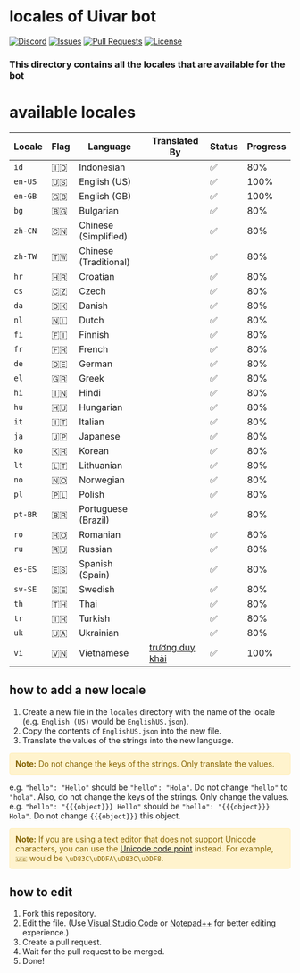 # locales of Uivar bot

[![Discord](https://img.shields.io/discord/871329074046435338?color=7289da&logo=discord&logoColor=white)](https://uivarmelo.xyz/support)
[![Issues](https://img.shields.io/github/issues/Uivar/locales)](
    https://github.com/Uivar/locales/issues
)
[![Pull Requests](https://img.shields.io/github/issues-pr/Uivar/locales)](https://github.com/Uivar/locales/pulls)
[![License](https://img.shields.io/github/license/Uivar/locales)](
    https://github.com/Uivar/locales/blob/main/LICENSE
)
### This directory contains all the locales that are available for the bot

# available locales

| Locale | Flag | Language | Translated By | Status | Progress |
| --- | --- | --- | --- | --- | --- |
| `id` | 🇮🇩 | Indonesian |  | ✅ | 80%
| `en-US` | 🇺🇸 | English (US) | | ✅ | 100%
| `en-GB` | 🇬🇧 | English (GB) |  | ✅ | 100%
| `bg` | 🇧🇬 | Bulgarian |  | ✅ | 80%
| `zh-CN` | 🇨🇳 | Chinese (Simplified) |  | ✅ | 80%
| `zh-TW` | 🇹🇼 | Chinese (Traditional) |  | ✅ | 80%
| `hr` | 🇭🇷 | Croatian |  | ✅ | 80%
| `cs` | 🇨🇿 | Czech |  | ✅ | 80%
| `da` | 🇩🇰 | Danish |  | ✅ | 80%
| `nl` | 🇳🇱 | Dutch |  | ✅ | 80%
| `fi` | 🇫🇮 | Finnish |  | ✅ | 80%
| `fr` | 🇫🇷 | French |  | ✅ | 80%
| `de` | 🇩🇪 | German |  | ✅ | 80%
| `el` | 🇬🇷 | Greek |  | ✅ | 80%
| `hi` | 🇮🇳 | Hindi |  | ✅ | 80%
| `hu` | 🇭🇺 | Hungarian |  | ✅ | 80%
| `it` | 🇮🇹 | Italian |  | ✅ | 80%
| `ja` | 🇯🇵 | Japanese |  | ✅ | 80%
| `ko` | 🇰🇷 | Korean |  | ✅ | 80%
| `lt` | 🇱🇹 | Lithuanian |  | ✅ | 80%
| `no` | 🇳🇴 | Norwegian |  | ✅ | 80%
| `pl` | 🇵🇱 | Polish |  | ✅ | 80%
| `pt-BR` | 🇧🇷 | Portuguese (Brazil) |  | ✅ | 80%
| `ro` | 🇷🇴 | Romanian |  | ✅ | 80%
| `ru` | 🇷🇺 | Russian |  | ✅ | 80%
| `es-ES` | 🇪🇸 | Spanish (Spain) |  | ✅ | 80%
| `sv-SE` | 🇸🇪 | Swedish |  | ✅ | 80%
| `th` | 🇹🇭 | Thai |  | ✅ | 80%
| `tr` | 🇹🇷 | Turkish |  | ✅ | 80%
| `uk` | 🇺🇦 | Ukrainian |  | ✅ | 80%
| `vi` | 🇻🇳 | Vietnamese | [trương duy khải](https://discord.com/users/871329074046435338) | ✅ | 100%

## how to add a new locale

1. Create a new file in the `locales` directory with the name of the locale (e.g. `English (US)` would be `EnglishUS.json`).
2. Copy the contents of `EnglishUS.json` into the new file.
3. Translate the values of the strings into the new language.

<div class="warning" style="background-color: #fff3cd; color: #856404; padding: 10px; border: 1px solid #ffeeba; border-radius: 4px;">
    <strong>Note:</strong> Do not change the keys of the strings. Only translate the values.
</div>

e.g. `"hello": "Hello"` should be `"hello": "Hola"`.
Do not change `"hello"` to `"hola"`.
Also, do not change the keys of the strings. Only change the values.
e.g. `"hello": "{{{object}}} Hello"` should be `"hello": "{{{object}}} Hola"`.
Do not change `{{{object}}}` this object.

 <div class="warning" style="background-color: #fff3cd; color: #856404; padding: 10px; border: 1px solid #ffeeba; border-radius: 4px;">
    <strong>Note:</strong> If you are using a text editor that does not support Unicode characters, you can use the <a href="https://en.wikipedia.org/wiki/Code_point">Unicode code point</a> instead. For example, <code>🇺🇸</code> would be <code>\uD83C\uDDFA\uD83C\uDDF8</code>.
</div>

## how to edit

1. Fork this repository.
2. Edit the file. (Use [Visual Studio Code](https://code.visualstudio.com/) or [Notepad++](https://notepad-plus-plus.org/) for better editing experience.)
3. Create a pull request.
4. Wait for the pull request to be merged.
5. Done!